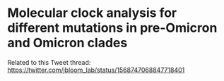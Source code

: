 # Molecular clock analysis for different mutations in pre-Omicron and Omicron clades

Related to this Tweet thread: https://twitter.com/jbloom_lab/status/1568747068847718401
